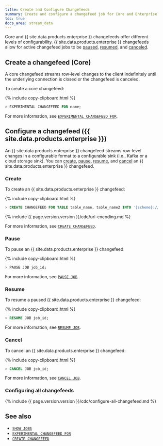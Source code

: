 ```yaml
---
title: Create and Configure Changefeeds
summary: Create and configure a changefeed job for Core and Enterprise.
toc: true
docs_area: stream_data
---
```


Core and {{  site.data.products.enterprise  }} changefeeds offer different levels of configurability. {{  site.data.products.enterprise  }} changefeeds allow for active changefeed jobs to be [paused](#pause), [resumed](#resume), and [canceled](#cancel).

## Create a changefeed (Core)

A core changefeed streams row-level changes to the client indefinitely until the underlying connection is closed or the changefeed is canceled.

To create a core changefeed:

{%  include copy-clipboard.html %}
~~~ sql
> EXPERIMENTAL CHANGEFEED FOR name;
~~~

For more information, see [`EXPERIMENTAL CHANGEFEED FOR`](changefeed-for.html).

## Configure a changefeed ({{  site.data.products.enterprise  }})

An {{  site.data.products.enterprise  }} changefeed streams row-level changes in a configurable format to a configurable sink (i.e., Kafka or a cloud storage sink). You can [create](#create), [pause](#pause), [resume](#resume), and [cancel](#cancel) an {{  site.data.products.enterprise  }} changefeed.

### Create

To create an {{  site.data.products.enterprise  }} changefeed:

{%  include copy-clipboard.html %}
~~~ sql
> CREATE CHANGEFEED FOR TABLE table_name, table_name2 INTO '{scheme}://{host}:{port}?{query_parameters}';
~~~

{%  include {{  page.version.version  }}/cdc/url-encoding.md %}

For more information, see [`CREATE CHANGEFEED`](create-changefeed.html).

### Pause

To pause an {{  site.data.products.enterprise  }} changefeed:

{%  include copy-clipboard.html %}
~~~ sql
> PAUSE JOB job_id;
~~~

For more information, see [`PAUSE JOB`](pause-job.html).

### Resume

To resume a paused {{  site.data.products.enterprise  }} changefeed:

{%  include copy-clipboard.html %}
~~~ sql
> RESUME JOB job_id;
~~~

For more information, see [`RESUME JOB`](resume-job.html).

### Cancel

To cancel an {{  site.data.products.enterprise  }} changefeed:

{%  include copy-clipboard.html %}
~~~ sql
> CANCEL JOB job_id;
~~~

For more information, see [`CANCEL JOB`](cancel-job.html).

### Configuring all changefeeds

{%  include {{  page.version.version  }}/cdc/configure-all-changefeed.md %}

## See also

- [`SHOW JOBS`](show-jobs.html)
- [`EXPERIMENTAL CHANGEFEED FOR`](changefeed-for.html)
- [`CREATE CHANGEFEED`](create-changefeed.html)

